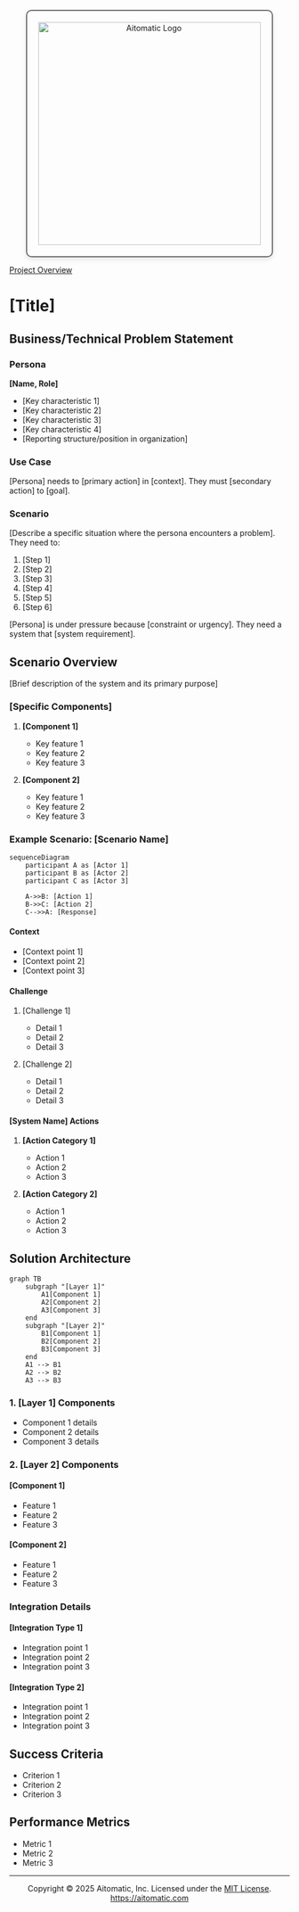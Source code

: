 <!-- markdownlint-disable MD041 -->
<!-- markdownlint-disable MD033 -->
<p align="center">
  <img src="https://cdn.prod.website-files.com/62a10970901ba826988ed5aa/62d942adcae82825089dabdb_aitomatic-logo-black.png" alt="Aitomatic Logo" width="400" style="border: 2px solid #666; border-radius: 10px; padding: 20px; box-shadow: 0 4px 8px rgba(0,0,0,0.1);"/>
</p>

[Project Overview](../../README.md)


# [Title]

## Business/Technical Problem Statement

### Persona
**[Name, Role]**
- [Key characteristic 1]
- [Key characteristic 2]
- [Key characteristic 3]
- [Key characteristic 4]
- [Reporting structure/position in organization]

### Use Case
[Persona] needs to [primary action] in [context]. They must [secondary action] to [goal].

### Scenario
[Describe a specific situation where the persona encounters a problem]. They need to:
1. [Step 1]
2. [Step 2]
3. [Step 3]
4. [Step 4]
5. [Step 5]
6. [Step 6]

[Persona] is under pressure because [constraint or urgency]. They need a system that [system requirement].

## Scenario Overview

[Brief description of the system and its primary purpose]

### [Specific Components]

1. **[Component 1]**
   - Key feature 1
   - Key feature 2
   - Key feature 3

2. **[Component 2]**
   - Key feature 1
   - Key feature 2
   - Key feature 3

### Example Scenario: [Scenario Name]

```mermaid
sequenceDiagram
    participant A as [Actor 1]
    participant B as [Actor 2]
    participant C as [Actor 3]

    A->>B: [Action 1]
    B->>C: [Action 2]
    C-->>A: [Response]
```

#### Context

- [Context point 1]
- [Context point 2]
- [Context point 3]

#### Challenge

1. [Challenge 1]
   - Detail 1
   - Detail 2
   - Detail 3

2. [Challenge 2]
   - Detail 1
   - Detail 2
   - Detail 3

#### [System Name] Actions

1. **[Action Category 1]**
   - Action 1
   - Action 2
   - Action 3

2. **[Action Category 2]**
   - Action 1
   - Action 2
   - Action 3

## Solution Architecture

```mermaid
graph TB
    subgraph "[Layer 1]"
        A1[Component 1]
        A2[Component 2]
        A3[Component 3]
    end
    subgraph "[Layer 2]"
        B1[Component 1]
        B2[Component 2]
        B3[Component 3]
    end
    A1 --> B1
    A2 --> B2
    A3 --> B3
```

### 1. [Layer 1] Components

- Component 1 details
- Component 2 details
- Component 3 details

### 2. [Layer 2] Components

#### [Component 1]

- Feature 1
- Feature 2
- Feature 3

#### [Component 2]

- Feature 1
- Feature 2
- Feature 3

### Integration Details

#### [Integration Type 1]

- Integration point 1
- Integration point 2
- Integration point 3

#### [Integration Type 2]

- Integration point 1
- Integration point 2
- Integration point 3

## Success Criteria

- Criterion 1
- Criterion 2
- Criterion 3

## Performance Metrics

- Metric 1
- Metric 2
- Metric 3

---
<p align="center">
Copyright © 2025 Aitomatic, Inc. Licensed under the <a href="../../LICENSE.md">MIT License</a>.
<br/>
<a href="https://aitomatic.com">https://aitomatic.com</a>
</p>
